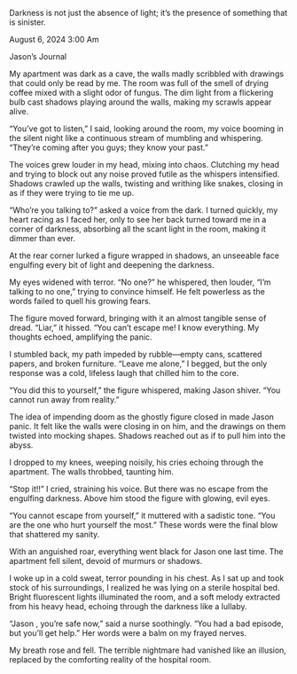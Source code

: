 Darkness is not just the absence of light; it’s the presence of something that is sinister.

August 6, 2024                                                                                                                                                                                                                                                                        3:00 Am

Jason’s Journal

My apartment was dark as a cave, the walls madly scribbled with drawings that could only be read by me. The room was full of the smell of drying coffee mixed with a slight odor of fungus. The dim light from a flickering bulb cast shadows playing around the walls, making my scrawls appear alive.

“You’ve got to listen,” I said, looking around the room, my voice booming in the silent night like a continuous stream of mumbling and whispering. “They’re coming after you guys; they know your past.”

The voices grew louder in my head, mixing into chaos. Clutching my head and trying to block out any noise proved futile as the whispers intensified. Shadows crawled up the walls, twisting and writhing like snakes, closing in as if they were trying to tie me up.

“Who’re you talking to?” asked a voice from the dark. I turned quickly, my heart racing as I faced her, only to see her back turned toward me in a corner of darkness, absorbing all the scant light in the room, making it dimmer than ever.

At the rear corner lurked a figure wrapped in shadows, an unseeable face engulfing every bit of light and deepening the darkness.

My eyes widened with terror. “No one?” he whispered, then louder, “I’m talking to no one,” trying to convince himself. He felt powerless as the words failed to quell his growing fears.

The figure moved forward, bringing with it an almost tangible sense of dread. “Liar,” it hissed. “You can’t escape me! I know everything. My  thoughts echoed, amplifying the  panic.

I stumbled back, my  path impeded by rubble—empty cans, scattered papers, and broken furniture. “Leave me alone,” I  begged, but the only response was a cold, lifeless laugh that chilled him to the core.

“You did this to yourself,” the figure whispered, making Jason shiver. “You cannot run away from reality.”

The idea of impending doom as the ghostly figure closed in made Jason panic. It felt like the walls were closing in on him, and the drawings on them twisted into mocking shapes. Shadows reached out as if to pull him into the abyss.

I dropped to my  knees, weeping noisily, his cries echoing through the apartment. The walls throbbed, taunting him.

“Stop it!!” I  cried, straining his voice. But there was no escape from the engulfing darkness. Above him stood the figure with glowing, evil eyes.

“You cannot escape from yourself,” it muttered with a sadistic tone. “You are the one who hurt yourself the most.” These words were the final blow that shattered my  sanity.

With an anguished roar, everything went black for Jason one last time. The apartment fell silent, devoid of murmurs or shadows.

I woke up in a cold sweat, terror pounding in his chest. As I  sat up and took stock of his surroundings, I  realized he was lying on a sterile hospital bed. Bright fluorescent lights illuminated the room, and a soft melody extracted from his heavy head, echoing through the darkness like a lullaby.

“Jason , you’re safe now,” said a nurse soothingly. “You had a bad episode, but you’ll get help.” Her words were a balm on my  frayed nerves.

My breath rose and fell. The terrible nightmare had vanished like an illusion, replaced by the comforting reality of the hospital room. 
